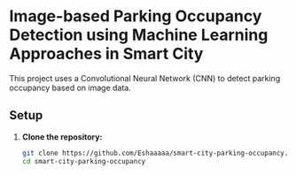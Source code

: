 # Image-based Parking Occupancy Detection using Machine Learning Approaches in Smart City

This project uses a Convolutional Neural Network (CNN) to detect parking occupancy based on image data.

## Setup

1. **Clone the repository:**
   ```sh
   git clone https://github.com/Eshaaaaa/smart-city-parking-occupancy.git
   cd smart-city-parking-occupancy

